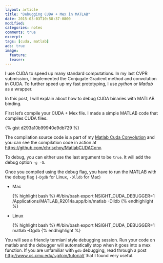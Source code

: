 ```yaml
---
layout: article
title: "Debugging CUDA + Mex in MATLAB"
date: 2015-03-03T10:58:37-0800
modified:
categories: notes
comments: true
excerpt:
tags: [cuda, matlab]
ads: true
image:
  feature:
  teaser:
---
```


I use CUDA to speed up many standard computations. In my last CVPR submission, I implemented the Conjugate Gradient method and convolution in CUDA. To further speed up my fast prototyping, I use *python* or *Matlab* as a wrapper.

In this post, I will explain about how to debug CUDA binaries with MATLAB binding.

First let’s compile your CUDA + Mex file. I made a simple MATLAB code that compiles CUDA files.

{% gist d293a10b99940e9db729 %}

The compilation source code is a part of my [Matlab Cuda Convolution](https://github.com/chrischoy/MatlabCUDAConv/) and you can see the compilation code in action at <https://github.com/chrischoy/MatlabCUDAConv>.

To debug, you can either use the last argument to be `true`. It will add the debug option `-g -G`.

Once you compiled using the debug flag, you have to run the MATLAB with the debug flag (`-Dgdb` for Linux, `-Dlldb` for Mac)

- Mac

    {% highlight bash %}
    #!/bin/bash
    export NSIGHT_CUDA_DEBUGGER=1
    /Applications/MATLAB_R2014a.app/bin/matlab -Dlldb 
    {% endhighlight %}

- Linux

    {% highlight bash %}
    #!/bin/bash
    export NSIGHT_CUDA_DEBUGGER=1
    matlab -Dgdb
    {% endhighlight %}

You will see a friendly termianl style debugging session. Run your code on matlab and the debugger will automatically stop when it goes into a mex function. If you are unfamiliar with `gdb` debugging, read through a post <http://www.cs.cmu.edu/~gilpin/tutorial/> that I found very useful.
